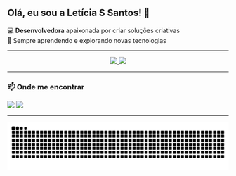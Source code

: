 ## Olá, eu sou a Letícia S Santos! 👋

💻 **Desenvolvedora** apaixonada por criar soluções criativas  
🚀 Sempre aprendendo e explorando novas tecnologias

---

<div align="center">
  <a href="https://github.com/leticia-ssantos">
    <img height="180em" src="https://github-readme-stats-sigma-five.vercel.app/api?username=leticia-ssantos&show_icons=true&theme=dracula&include_all_commits=true&count_private=true"/>
    <img height="180em" src="https://github-readme-stats-sigma-five.vercel.app/api/top-langs/?username=leticia-ssantos&layout=compact&langs_count=16&theme=dracula"/>
  </a>
</div>

---

### 📫 Onde me encontrar
<div>
  <a href="mailto:santosleticiasoares611@gmail.com"><img src="https://img.shields.io/badge/-Email-%23333?style=for-the-badge&logo=gmail&logoColor=white" target="_blank"></a>
  <a href="https://www.linkedin.com/in/seulinkedin" target="_blank"><img src="https://www.linkedin.com/in/let%C3%ADcia-santos-59182710b/-LinkedIn-%230077B5?style=for-the-badge&logo=linkedin&logoColor=white" target="_blank"></a>
</div>

---

![Snake animation](https://github.com/leticia-ssantos/leticia-ssantos/blob/output/github-contribution-grid-snake.svg)
